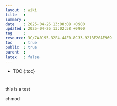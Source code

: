 ```yaml
---
layout  : wiki
title   : 
summary : 
date    : 2025-04-26 13:00:08 +0900
updated : 2025-04-26 13:02:58 +0900
tag     : 
resource: 3C/7A0195-32F4-4AF0-8C33-921BE20AE969
toc     : true
public  : true
parent  : 
latex   : false
---
```

* TOC
{:toc}

# 


this is a test

chmod
